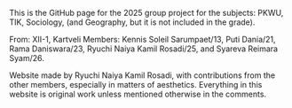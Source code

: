 This is the GitHub page for the 2025 group project for the subjects: PKWU, TIK, Sociology, (and Geography, but it is not included in the grade).

From: XII-1, Kartveli
Members: Kennis Soleil Sarumpaet/13, Puti Dania/21, Rama Daniswara/23, Ryuchi Naiya Kamil Rosadi/25, and Syareva Reimara Syam/26.

Website made by Ryuchi Naiya Kamil Rosadi, with contributions from the other members, especially in matters of aesthetics. 
Everything in this website is original work unless mentioned otherwise in the comments.
